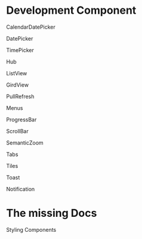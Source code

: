 # Development Component

CalendarDatePicker

DatePicker

TimePicker

Hub

ListView

GirdView

PullRefresh

Menus

ProgressBar

ScrollBar

SemanticZoom

Tabs

Tiles

Toast

Notification

# The missing Docs
Styling Components
